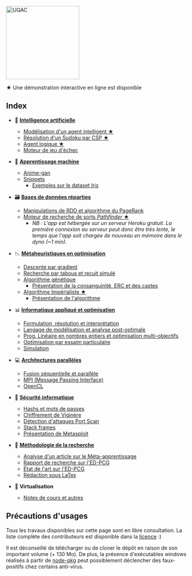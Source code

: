 <img alt="UQAC" src="https://www.uqac.ca/wp-content/themes/uqac/assets/images/uqac.svg" width="200">

★ Une démonstration interactive en ligne est disponible

## Index

* 🤖 **[Intelligence artificielle](https://github.com/lowlighter/uqac/tree/master/ai)**
  * [Modélisation d'un agent intelligent ★](https://lecoq.io/access/5005d70afd47a09d181c918c16ca0c4346c3b70c/uqac/ai/1/)
  * [Résolution d'un Sudoku par CSP ★](https://lecoq.io/access/5005d70afd47a09d181c918c16ca0c4346c3b70c/uqac/ai/2/)
  * [Agent logique ★](https://lecoq.io/access/5005d70afd47a09d181c918c16ca0c4346c3b70c/uqac/ai/3/)
  * [Moteur de jeu d'échec](https://github.com/lowlighter/uqac/tree/master/ai/4)
 
* 🧠 **[Apprentissage machine](https://github.com/lowlighter/uqac/tree/master/machinelearning)**
  * [Anime-gan](https://github.com/lowlighter/uqac/tree/master/machinelearning/project)
  * [Snippets](https://github.com/lowlighter/uqac/tree/master/machinelearning/snippets)
    * [Exemples sur le dataset Iris](https://github.com/lowlighter/uqac/blob/master/machinelearning/snippets/Examples.ipynb)
  
* 🗃 **[Bases de données réparties](https://github.com/lowlighter/uqac/tree/master/database)**
  * [Manipulations de RDD et algorithme du PageRank](https://github.com/lowlighter/uqac/tree/master/database/1)
  * [Moteur de recherche de sorts *Pathfinder* ★](https://scala.lecoq.io/) 
    * *NB : L'app est hébergée sur un serveur Heroku gratuit. La première connexion au serveur peut donc être très lente, le temps que l'app soit chargée de nouveau en mémoire dans le dyno (~1 min).*
  
* 📉 **[Métaheuristiques en optimisation](https://github.com/lowlighter/uqac/tree/master/metaheuristics)**
  * [Descente par gradient](https://github.com/lowlighter/uqac/tree/master/metaheuristics/1)
  * [Recherche par tabous et recuit simulé](https://github.com/lowlighter/uqac/tree/master/metaheuristics/2)
  * [Algorithme génétique](https://github.com/lowlighter/uqac/tree/master/metaheuristics/3)
    * [Présentation de la consanguinité, ERC et des castes](https://github.com/lowlighter/uqac/blob/master/metaheuristics/3/Pr%C3%A9sentation.pdf)
  * [Algorithme Impérialiste ★](https://lecoq.io/access/5005d70afd47a09d181c918c16ca0c4346c3b70c/uqac/mh/)
    * [Présentation de l'algorithme](https://github.com/lowlighter/uqac/blob/master/metaheuristics/4/Pr%C3%A9sentation.pdf)
      
* 📊 **[Informatique appliqué et optimisation](https://github.com/lowlighter/uqac/tree/master/optimization)**
  * [Formulation, résolution et interprétation](https://github.com/lowlighter/uqac/blob/master/optimization/1/Rapport.pdf)
  * [Langage de modélisation et analyse post-optimale](https://github.com/lowlighter/uqac/blob/master/optimization/2/Rapport.pdf)
  * [Prog. Linéaire en nombres entiers et optimisation multi-objectifs](https://github.com/lowlighter/uqac/blob/master/optimization/3/Rapport.pdf)
  * [Optimisation par essaim particulaire](https://github.com/lowlighter/uqac/blob/master/optimization/4)
  * [Simulation](https://github.com/lowlighter/uqac/blob/master/optimization/5)
  
* 💻 **[Architectures parallèles](https://github.com/lowlighter/uqac/tree/master/parallels)**
  * [Fusion séquentielle et parallèle](https://github.com/lowlighter/uqac/tree/master/parallels/2)
  * [MPI (Message Passing Interface)](https://github.com/lowlighter/uqac/tree/master/parallels/3)
  * [OpenCL](https://github.com/lowlighter/uqac/tree/master/parallels/4)
  
* 🔐 **[Sécurité informatique](https://github.com/lowlighter/uqac/tree/master/cybersecurity)**
  * [Hashs et mots de passes](https://github.com/lowlighter/uqac/tree/master/cybersecurity/1)
  * [Chiffrement de Viginère](https://github.com/lowlighter/uqac/tree/master/cybersecurity/2)
  * [Détection d'attaques Port Scan](https://github.com/lowlighter/uqac/tree/master/cybersecurity/3)
  * [Stack frames](https://github.com/lowlighter/uqac/blob/master/cybersecurity/4/pile.pdf)
  * [Présentation de Metasploit](https://github.com/lowlighter/uqac/blob/master/cybersecurity/5/Metasploit.pdf)
  
* 📝 **[Méthodologie de la recherche](https://github.com/lowlighter/uqac/tree/master/research)**
  * [Analyse d'un article sur le Méta-apprentissage](https://github.com/lowlighter/uqac/blob/master/research/1/Analyse%20d'article.pdf)
  * [Rapport de recherche sur l'ED-PCG](https://github.com/lowlighter/uqac/blob/master/research/2/introduction.pdf)
  * [État de l'art sur l'ED-PCG](https://github.com/lowlighter/uqac/blob/master/research/3/state_of_the_art.pdf)
  * [Rédaction sous LaTex](https://github.com/lowlighter/uqac/blob/master/research/A/Latex.pdf)
  
* 💠 **Virtualisation**
  * [Notes de cours et autres](https://github.com/lowlighter/uqac/tree/master/virtualization)

## Précautions d'usages

Tous les travaux disponibles sur cette page sont en libre consultation. 
La liste complète des contributeurs est disponible dans la [licence](https://github.com/lowlighter/uqac/blob/master/LICENSE) :)

Il est déconseillé de télécharger ou de cloner le dépôt en raison de son important volume (+ 130 Mo).
De plus, la présence d'exécutables windows réalisés à partir de [node-pkg](https://github.com/zeit/pkg) peut possiblement déclencher des faux-positifs chez certains anti-virus.


